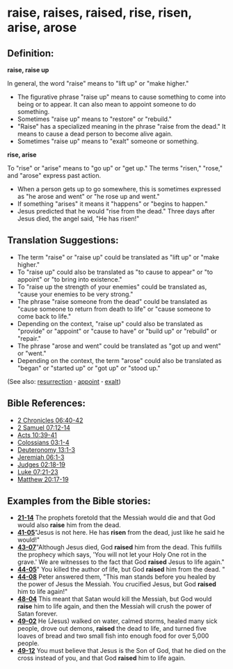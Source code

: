 # raise, raises, raised, rise, risen, arise, arose #

## Definition: ##

__raise, raise up__

In general, the word "raise" means to "lift up" or "make higher."

* The figurative phrase "raise up" means to cause something to come into being or to appear. It can also mean to appoint someone to do something.
* Sometimes "raise up" means to "restore" or "rebuild."
* "Raise" has a specialized meaning in the phrase "raise from the dead." It means to cause a dead person to become alive again.
* Sometimes "raise up" means to "exalt" someone or something.

__rise, arise__

To "rise" or "arise" means to "go up" or "get up." The terms "risen," "rose," and "arose" express past action.

* When a person gets up to go somewhere, this is sometimes expressed as "he arose and went" or "he rose up and went."
* If something "arises" it means it "happens" or "begins to happen."
* Jesus predicted that he would "rise from the dead." Three days after Jesus died, the angel said, "He has risen!"

## Translation Suggestions: ##

* The term "raise" or "raise up" could be translated as "lift up" or "make higher."
* To "raise up" could also be translated as "to cause to appear" or "to appoint" or "to bring into existence."
* To "raise up the strength of your enemies" could be translated as, "cause your enemies to be very strong."
* The phrase "raise someone from the dead" could be translated as "cause someone to return from death to life" or "cause someone to come back to life."
* Depending on the context, "raise up" could also be translated as "provide" or "appoint" or "cause to have" or "build up" or "rebuild" or "repair."
* The phrase "arose and went" could be translated as "got up and went" or "went."
* Depending on the context, the term "arose" could also be translated as "began" or "started up" or "got up" or "stood up."

(See also: [resurrection](../kt/resurrection.md) **·** [appoint](../kt/appoint.md) **·** [exalt](../kt/exalt.md))

## Bible References: ##

* [2 Chronicles 06:40-42](https://door43.org/en/bible/notes/2ch/06/40)
* [2 Samuel 07:12-14](https://door43.org/en/bible/notes/2sa/07/12)
* [Acts 10:39-41](https://door43.org/en/bible/notes/act/10/39)
* [Colossians 03:1-4](https://door43.org/en/bible/notes/col/03/01)
* [Deuteronomy 13:1-3](https://door43.org/en/bible/notes/deu/13/01)
* [Jeremiah 06:1-3](https://door43.org/en/bible/notes/jer/06/01)
* [Judges 02:18-19](https://door43.org/en/bible/notes/jdg/02/18)
* [Luke 07:21-23](https://door43.org/en/bible/notes/luk/07/21)
* [Matthew 20:17-19](https://door43.org/en/bible/notes/mat/20/17)

## Examples from the Bible stories: ##

* __[21-14](https://door43.org/en/obs/notes/frames/21-14)__ The prophets foretold that the Messiah would die and that God would also __raise__  him from the dead.
* __[41-05](https://door43.org/en/obs/notes/frames/41-05)__"Jesus is not here. He has __risen__  from the dead, just like he said he would!"
* __[43-07](https://door43.org/en/obs/notes/frames/43-07)__"Although Jesus died, God __raised__  him from the dead. This fulfills the prophecy which says, 'You will not let your Holy One rot in the grave.' We are witnesses to the fact that God __raised__  Jesus to life again."
* __[44-05](https://door43.org/en/obs/notes/frames/44-05)__" You killed the author of life, but God __raised__  him from the dead. "
* __[44-08](https://door43.org/en/obs/notes/frames/44-08)__ Peter answered them, "This man stands before you healed by the power of Jesus the Messiah. You crucified Jesus, but God __raised__  him to life again!"
* __[48-04](https://door43.org/en/obs/notes/frames/48-04)__ This meant that Satan would kill the Messiah, but God would __raise__  him to life again, and then the Messiah will crush the power of Satan forever.
* __[49-02](https://door43.org/en/obs/notes/frames/49-02)__ He (Jesus) walked on water, calmed storms, healed many sick people, drove out demons, __raised__  the dead to life, and turned five loaves of bread and two small fish into enough food for over 5,000 people.
* __[49-12](https://door43.org/en/obs/notes/frames/49-12)__ You must believe that Jesus is the Son of God, that he died on the cross instead of you, and that God __raised__  him to life again.

